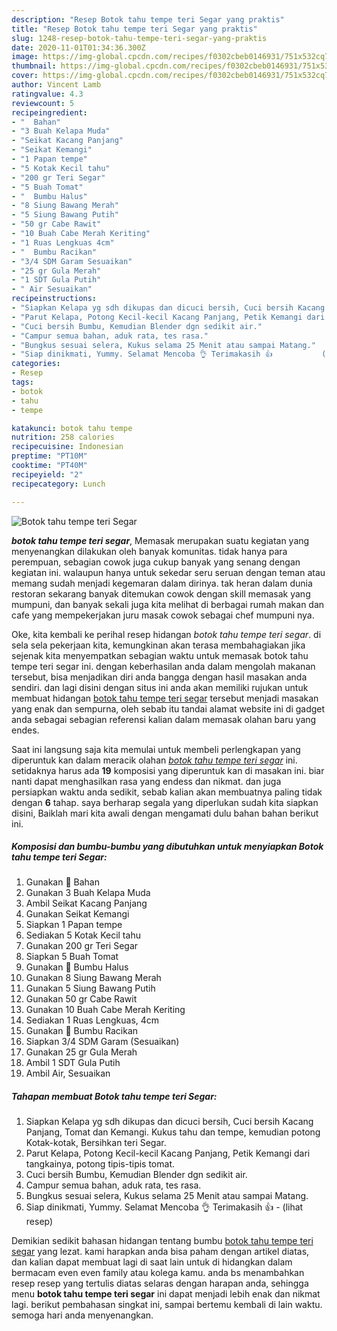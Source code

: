 ```yaml
---
description: "Resep Botok tahu tempe teri Segar yang praktis"
title: "Resep Botok tahu tempe teri Segar yang praktis"
slug: 1248-resep-botok-tahu-tempe-teri-segar-yang-praktis
date: 2020-11-01T01:34:36.300Z
image: https://img-global.cpcdn.com/recipes/f0302cbeb0146931/751x532cq70/botok-tahu-tempe-teri-segar-foto-resep-utama.jpg
thumbnail: https://img-global.cpcdn.com/recipes/f0302cbeb0146931/751x532cq70/botok-tahu-tempe-teri-segar-foto-resep-utama.jpg
cover: https://img-global.cpcdn.com/recipes/f0302cbeb0146931/751x532cq70/botok-tahu-tempe-teri-segar-foto-resep-utama.jpg
author: Vincent Lamb
ratingvalue: 4.3
reviewcount: 5
recipeingredient:
- "  Bahan"
- "3 Buah Kelapa Muda"
- "Seikat Kacang Panjang"
- "Seikat Kemangi"
- "1 Papan tempe"
- "5 Kotak Kecil tahu"
- "200 gr Teri Segar"
- "5 Buah Tomat"
- "  Bumbu Halus"
- "8 Siung Bawang Merah"
- "5 Siung Bawang Putih"
- "50 gr Cabe Rawit"
- "10 Buah Cabe Merah Keriting"
- "1 Ruas Lengkuas 4cm"
- "  Bumbu Racikan"
- "3/4 SDM Garam Sesuaikan"
- "25 gr Gula Merah"
- "1 SDT Gula Putih"
- " Air Sesuaikan"
recipeinstructions:
- "Siapkan Kelapa yg sdh dikupas dan dicuci bersih, Cuci bersih Kacang Panjang, Tomat dan Kemangi. Kukus tahu dan tempe, kemudian potong Kotak-kotak, Bersihkan teri Segar."
- "Parut Kelapa, Potong Kecil-kecil Kacang Panjang, Petik Kemangi dari tangkainya, potong tipis-tipis tomat."
- "Cuci bersih Bumbu, Kemudian Blender dgn sedikit air."
- "Campur semua bahan, aduk rata, tes rasa."
- "Bungkus sesuai selera, Kukus selama 25 Menit atau sampai Matang."
- "Siap dinikmati, Yummy. Selamat Mencoba 👌 Terimakasih 👍           (lihat resep)"
categories:
- Resep
tags:
- botok
- tahu
- tempe

katakunci: botok tahu tempe 
nutrition: 258 calories
recipecuisine: Indonesian
preptime: "PT10M"
cooktime: "PT40M"
recipeyield: "2"
recipecategory: Lunch

---
```



![Botok tahu tempe teri Segar](https://img-global.cpcdn.com/recipes/f0302cbeb0146931/751x532cq70/botok-tahu-tempe-teri-segar-foto-resep-utama.jpg)

<b><i>botok tahu tempe teri segar</i></b>, Memasak merupakan suatu kegiatan yang menyenangkan dilakukan oleh banyak komunitas. tidak hanya para perempuan, sebagian cowok juga cukup banyak yang senang dengan kegiatan ini. walaupun hanya untuk sekedar seru seruan dengan teman atau memang sudah menjadi kegemaran dalam dirinya. tak heran dalam dunia restoran sekarang banyak ditemukan cowok dengan skill memasak yang mumpuni, dan banyak sekali juga kita melihat di berbagai rumah makan dan cafe yang mempekerjakan juru masak cowok sebagai chef mumpuni nya.

Oke, kita kembali ke perihal resep hidangan <i>botok tahu tempe teri segar</i>. di sela sela pekerjaan kita, kemungkinan akan terasa membahagiakan jika sejenak kita menyempatkan sebagian waktu untuk memasak botok tahu tempe teri segar ini. dengan keberhasilan anda dalam mengolah makanan tersebut, bisa menjadikan diri anda bangga dengan hasil masakan anda sendiri. dan lagi disini dengan situs ini anda akan memiliki rujukan untuk membuat hidangan <u>botok tahu tempe teri segar</u> tersebut menjadi masakan yang enak dan sempurna, oleh sebab itu tandai alamat website ini di gadget anda sebagai sebagian referensi kalian dalam memasak olahan baru yang endes.




Saat ini langsung saja kita memulai untuk membeli perlengkapan yang diperuntuk kan dalam meracik olahan <u><i>botok tahu tempe teri segar</i></u> ini. setidaknya harus ada <b>19</b> komposisi yang diperuntuk kan di masakan ini. biar nanti dapat menghasilkan rasa yang endess dan nikmat. dan juga persiapkan waktu anda sedikit, sebab kalian akan membuatnya paling tidak dengan <b>6</b> tahap. saya berharap segala yang diperlukan sudah kita siapkan disini, Baiklah mari kita awali dengan mengamati dulu bahan bahan berikut ini.

<!--inarticleads1-->

##### Komposisi dan bumbu-bumbu yang dibutuhkan untuk menyiapkan Botok tahu tempe teri Segar:

1. Gunakan  📝 Bahan
1. Gunakan 3 Buah Kelapa Muda
1. Ambil Seikat Kacang Panjang
1. Gunakan Seikat Kemangi
1. Siapkan 1 Papan tempe
1. Sediakan 5 Kotak Kecil tahu
1. Gunakan 200 gr Teri Segar
1. Siapkan 5 Buah Tomat
1. Gunakan  📝 Bumbu Halus
1. Gunakan 8 Siung Bawang Merah
1. Gunakan 5 Siung Bawang Putih
1. Gunakan 50 gr Cabe Rawit
1. Gunakan 10 Buah Cabe Merah Keriting
1. Sediakan 1 Ruas Lengkuas, 4cm
1. Gunakan  📝 Bumbu Racikan
1. Siapkan 3/4 SDM Garam (Sesuaikan)
1. Gunakan 25 gr Gula Merah
1. Ambil 1 SDT Gula Putih
1. Ambil  Air, Sesuaikan




<!--inarticleads2-->

##### Tahapan membuat Botok tahu tempe teri Segar:

1. Siapkan Kelapa yg sdh dikupas dan dicuci bersih, Cuci bersih Kacang Panjang, Tomat dan Kemangi. Kukus tahu dan tempe, kemudian potong Kotak-kotak, Bersihkan teri Segar.
1. Parut Kelapa, Potong Kecil-kecil Kacang Panjang, Petik Kemangi dari tangkainya, potong tipis-tipis tomat.
1. Cuci bersih Bumbu, Kemudian Blender dgn sedikit air.
1. Campur semua bahan, aduk rata, tes rasa.
1. Bungkus sesuai selera, Kukus selama 25 Menit atau sampai Matang.
1. Siap dinikmati, Yummy. Selamat Mencoba 👌 Terimakasih 👍 -           (lihat resep)




Demikian sedikit bahasan hidangan tentang bumbu <u>botok tahu tempe teri segar</u> yang lezat. kami harapkan anda bisa paham dengan artikel diatas, dan kalian dapat membuat lagi di saat lain untuk di hidangkan dalam bermacam even even family atau kolega kamu. anda bs menambahkan resep resep yang tertulis diatas selaras dengan harapan anda, sehingga menu <b>botok tahu tempe teri segar</b> ini dapat menjadi lebih enak dan nikmat lagi. berikut pembahasan singkat ini, sampai bertemu kembali di lain waktu. semoga hari anda menyenangkan.

